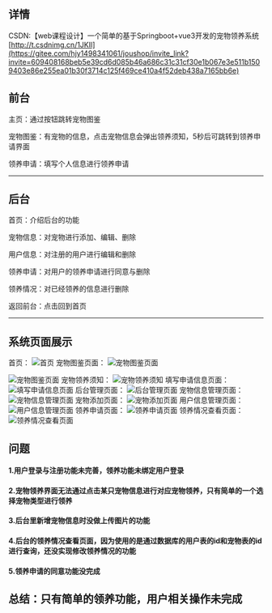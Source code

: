 ## 详情
CSDN:【web课程设计】一个简单的基于Springboot+vue3开发的宠物领养系统
[http://t.csdnimg.cn/1JKIl](https://gitee.com/hjy1498341061/joushop/invite_link?invite=609408168beb5e39cd6d085b46a686c31c31cf30e1b067e3e511b1509403e86e255ea01b30f3714c125f469ce410a4f52deb438a7165bb6e)


## 前台

主页：通过按钮跳转宠物图鉴

宠物图鉴：有宠物的信息，点击宠物信息会弹出领养须知，5秒后可跳转到领养申请界面

领养申请：填写个人信息进行领养申请

****

## 后台

首页：介绍后台的功能

宠物信息：对宠物进行添加、编辑、删除

用户信息：对注册的用户进行编辑和删除

领养申请：对用户的领养申请进行同意与删除

领养情况：对已经领养的信息进行删除

返回前台：点击回到首页

****

## 系统页面展示

首页：
![首页](https://img-blog.csdnimg.cn/direct/996e461d433e48519d85d0a354e09333.png)
宠物图鉴页面：
![宠物图鉴页面](https://img-blog.csdnimg.cn/direct/eab4fbd5205e4141b07bdbe1127f3554.png)

![宠物图鉴页面](https://img-blog.csdnimg.cn/direct/aef89af9403743299de79cae86dcf2da.png)
宠物领养须知：
![宠物领养须知](https://img-blog.csdnimg.cn/direct/e876df861bec4266a5872959cf4d4cd8.png)
填写申请信息页面：
![填写申请信息页面](https://img-blog.csdnimg.cn/direct/7b3f3004140d4fc4b0be2f1e69aa06f4.png)
后台管理页面：
![后台管理页面](https://img-blog.csdnimg.cn/direct/075c233c8dc64776ab8595d027578201.png)
宠物信息管理页面：
![宠物信息管理页面](https://img-blog.csdnimg.cn/direct/c36b2594263a4ba7a0710a62b58f0c38.png)
宠物添加页面：
![宠物添加页面](https://img-blog.csdnimg.cn/direct/782695511dc64baabb684fcfe1f08215.png)
用户信息管理页面：
![用户信息管理页面](https://img-blog.csdnimg.cn/direct/64fd93620df249058381043e882ce91a.png)
领养申请页面：
![领养申请页面](https://img-blog.csdnimg.cn/direct/1b262dff8c8b4b578b64ce1d5e1d07e4.png)
领养情况查看页面：
![领养情况查看页面](https://img-blog.csdnimg.cn/direct/449ba8bfd4104414b5a94afd9349f99c.png)



## 问题

#### 1.用户登录与注册功能未完善，领养功能未绑定用户登录

#### 2.宠物领养界面无法通过点击某只宠物信息进行对应宠物领养，只有简单的一个选择宠物类型进行领养

#### 3.后台里新增宠物信息时没做上传图片的功能

#### 4.后台的领养情况查看页面，因为使用的是通过数据库的用户表的id和宠物表的id进行查询，还没实现修改领养情况的功能

#### 5.领养申请的同意功能没完成

## 总结：只有简单的领养功能，用户相关操作未完成

